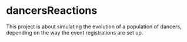 # dancersReactions
This project is about simulating the evolution of a population of dancers, depending on the way the event registrations are set up.
